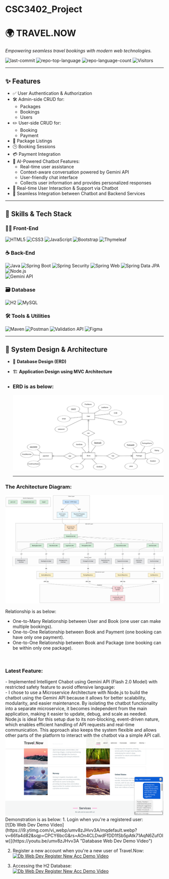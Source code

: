 # CSC3402_Project
# 🌍 TRAVEL.NOW

*Empowering seamless travel bookings with modern web technologies.*

![last-commit](https://img.shields.io/github/last-commit/ixgnoy/TravelNow)
![repo-top-language](https://img.shields.io/github/languages/top/ixgnoy/TravelNow)
![repo-language-count](https://img.shields.io/github/languages/count/ixgnoy/TravelNow)
![Visitors](https://visitor-badge.laobi.icu/badge?page_id=ixgnoy.TravelNow)


---

## ✨ Features

- ✅ User Authentication & Authorization  
- 🛠️ Admin-side CRUD for:  
  - Packages  
  - Bookings  
  - Users  
- ✏️ User-side CRUD for:
  - Booking  
  - Payment  
- 🧩 Package Listings  
- 🕒 Booking Sessions  
- 💳 Payment Integration
- 🤖 AI-Powered Chatbot Features:  
  - Real-time user assistance  
  - Context-aware conversation powered by Gemini API  
  - User-friendly chat interface  
  - Collects user information and provides personalized responses  
- 💬 Real-time User Interaction & Support via Chatbot  
- 🔄 Seamless Integration between Chatbot and Backend Services    

---

## 🧠 Skills & Tech Stack

### 🧑‍💻 Front-End
![HTML5](https://img.shields.io/badge/HTML5-E34F26?style=for-the-badge&logo=html5&logoColor=white)
![CSS3](https://img.shields.io/badge/CSS3-1572B6?style=for-the-badge&logo=css3&logoColor=white)
![JavaScript](https://img.shields.io/badge/JavaScript-F7DF1E?style=for-the-badge&logo=javascript&logoColor=black)
![Bootstrap](https://img.shields.io/badge/Bootstrap-7952B3?style=for-the-badge&logo=bootstrap&logoColor=white)
![Thymeleaf](https://img.shields.io/badge/Thymeleaf-005F0F?style=for-the-badge&logo=thymeleaf&logoColor=white)

### ☕ Back-End
![Java](https://img.shields.io/badge/Java-ED8B00?style=for-the-badge&logo=openjdk&logoColor=white)
![Spring Boot](https://img.shields.io/badge/Spring_Boot-6DB33F?style=for-the-badge&logo=springboot&logoColor=white)
![Spring Security](https://img.shields.io/badge/Spring_Security-6DB33F?style=for-the-badge&logo=springsecurity&logoColor=white)
![Spring Web](https://img.shields.io/badge/Spring_Web-6DB33F?style=for-the-badge&logo=spring&logoColor=white)
![Spring Data JPA](https://img.shields.io/badge/JPA-007396?style=for-the-badge&logo=hibernate&logoColor=white)
![Node.js](https://img.shields.io/badge/Node.js-339933?style=for-the-badge&logo=node.js&logoColor=white)  
![Gemini API](https://img.shields.io/badge/Gemini_API-4285F4?style=for-the-badge&logo=google&logoColor=white)

### 🗃️ Database
![H2](https://img.shields.io/badge/H2-1F4E79?style=for-the-badge&logo=h2&logoColor=white)
![MySQL](https://img.shields.io/badge/MySQL-005C84?style=for-the-badge&logo=mysql&logoColor=white)

### 🛠️ Tools & Utilities
![Maven](https://img.shields.io/badge/Maven-C71A36?style=for-the-badge&logo=apachemaven&logoColor=white)
![Postman](https://img.shields.io/badge/Postman-FF6C37?style=for-the-badge&logo=postman&logoColor=white)
![Validation API](https://img.shields.io/badge/Validation_API-000000?style=for-the-badge)
![Figma](https://img.shields.io/badge/Figma-F24E1E?style=for-the-badge&logo=figma&logoColor=white)

---

## 🧩 System Design & Architecture

- 🧬 **Database Design (ERD)**  
- 🏗 **Application Design using MVC Architecture**


- <h3>ERD is as below:</h3>
  <img src="https://github.com/ixgnoy/CSC3402_Project/blob/main/ERD/ERD.png" />
  <hr>

<h3>The Architecture Diagram:</h3>
<img src="Architecture Diagram/diagram (travel.Now).png"/><br>
  
Relationship is as below:

- One-to-Many Relationship between User and Book (one user can make multiple bookings).
- One-to-One Relationship between Book and Payment (one booking can have only one payment).
- One-to-One Relationship between Book and Package (one booking can be within only one package).
<br>
<h3>Latest Feature:</h3>
- Implemented Intelligent Chabot using Gemini API (Flash 2.0 Model) with restricted safety feature to avoid offensive language:<br>
- I chose to use a Microservice Architecture with Node.js to build the chatbot using the Gemini API because it allows for better scalability, modularity, and easier maintenance. By isolating the chatbot functionality into a separate microservice, it becomes independent from the main application, making it easier to update, debug, and scale as needed. Node.js is ideal for this setup due to its non-blocking, event-driven nature, which enables efficient handling of API requests and real-time communication. This approach also keeps the system flexible and allows other parts of the platform to interact with the chatbot via a simple API call.
<br>
  <img src="image_chatbot/chatbot.png"/>
<br>
Demonstration is as below:
1. Login when you're a registered user:<br>
   [![Db Web Dev Demo Video](https://i9.ytimg.com/vi_webp/umv8zJHvv3A/mqdefault.webp?v=66fa4d82&sqp=CPCY6bcG&rs=AOn4CLDwdFfDD1fSb5pAtk71AqN6ZufOlw)](https://youtu.be/umv8zJHvv3A "Database Web Dev Demo Video")

2. Register a new account when you're a new user of Travel.Now: <br>
   [![Db Web Dev Register New Acc Demo Video](https://i9.ytimg.com/vi/Gby6tjzD_EU/mqdefault.jpg?v=66fa54c7&sqp=CKSp6bcG&rs=AOn4CLAvo7shPrSI4oCarMBuwTN3f_OyrA)](https://youtu.be/Gby6tjzD_EU "Database Web Dev Demo Video of Register A New Account")

3. Accessing the H2 Database: <br>
   [![Db Web Dev Register New Acc Demo Video](https://i9.ytimg.com/vi_webp/7N39x59Ddkw/mqdefault.webp?v=66fa58b8&sqp=CKiw6bcG&rs=AOn4CLDSnfxoYGMcxTdx5EAlwMLuwq6J1A)](https://youtu.be/7N39x59Ddkw "Database Web Dev Demo Video of Accessing H2 Db")

